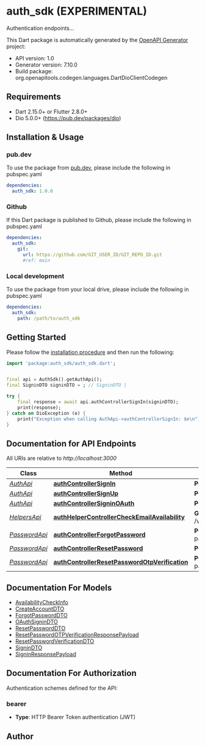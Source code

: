 # auth_sdk (EXPERIMENTAL)
Authentication endpoints...

This Dart package is automatically generated by the [OpenAPI Generator](https://openapi-generator.tech) project:

- API version: 1.0
- Generator version: 7.10.0
- Build package: org.openapitools.codegen.languages.DartDioClientCodegen

## Requirements

* Dart 2.15.0+ or Flutter 2.8.0+
* Dio 5.0.0+ (https://pub.dev/packages/dio)

## Installation & Usage

### pub.dev
To use the package from [pub.dev](https://pub.dev), please include the following in pubspec.yaml
```yaml
dependencies:
  auth_sdk: 1.0.0
```

### Github
If this Dart package is published to Github, please include the following in pubspec.yaml
```yaml
dependencies:
  auth_sdk:
    git:
      url: https://github.com/GIT_USER_ID/GIT_REPO_ID.git
      #ref: main
```

### Local development
To use the package from your local drive, please include the following in pubspec.yaml
```yaml
dependencies:
  auth_sdk:
    path: /path/to/auth_sdk
```

## Getting Started

Please follow the [installation procedure](#installation--usage) and then run the following:

```dart
import 'package:auth_sdk/auth_sdk.dart';


final api = AuthSdk().getAuthApi();
final SigninDTO signinDTO = ; // SigninDTO | 

try {
    final response = await api.authControllerSignIn(signinDTO);
    print(response);
} catch on DioException (e) {
    print("Exception when calling AuthApi->authControllerSignIn: $e\n");
}

```

## Documentation for API Endpoints

All URIs are relative to *http://localhost:3000*

Class | Method | HTTP request | Description
------------ | ------------- | ------------- | -------------
[*AuthApi*](doc/AuthApi.md) | [**authControllerSignIn**](doc/AuthApi.md#authcontrollersignin) | **POST** /v1/auth/signin | 
[*AuthApi*](doc/AuthApi.md) | [**authControllerSignUp**](doc/AuthApi.md#authcontrollersignup) | **POST** /v1/auth/signup | 
[*AuthApi*](doc/AuthApi.md) | [**authControllerSigninOAuth**](doc/AuthApi.md#authcontrollersigninoauth) | **POST** /v1/auth/signin-oauth | 
[*HelpersApi*](doc/HelpersApi.md) | [**authHelperControllerCheckEmailAvailability**](doc/HelpersApi.md#authhelpercontrollercheckemailavailability) | **GET** /v1/auth/helper/availability/email | 
[*PasswordApi*](doc/PasswordApi.md) | [**authControllerForgotPassword**](doc/PasswordApi.md#authcontrollerforgotpassword) | **POST** /v1/auth/forgot-password | 
[*PasswordApi*](doc/PasswordApi.md) | [**authControllerResetPassword**](doc/PasswordApi.md#authcontrollerresetpassword) | **POST** /v1/auth/reset-password | 
[*PasswordApi*](doc/PasswordApi.md) | [**authControllerResetPasswordOtpVerification**](doc/PasswordApi.md#authcontrollerresetpasswordotpverification) | **POST** /v1/auth/reset-password-otp-verification | 


## Documentation For Models

 - [AvailabilityCheckInfo](doc/AvailabilityCheckInfo.md)
 - [CreateAccountDTO](doc/CreateAccountDTO.md)
 - [ForgotPasswordDTO](doc/ForgotPasswordDTO.md)
 - [OAuthSigninDTO](doc/OAuthSigninDTO.md)
 - [ResetPasswordDTO](doc/ResetPasswordDTO.md)
 - [ResetPasswordOTPVerificationResponsePayload](doc/ResetPasswordOTPVerificationResponsePayload.md)
 - [ResetPasswordVerificationDTO](doc/ResetPasswordVerificationDTO.md)
 - [SigninDTO](doc/SigninDTO.md)
 - [SigninResponsePayload](doc/SigninResponsePayload.md)


## Documentation For Authorization


Authentication schemes defined for the API:
### bearer

- **Type**: HTTP Bearer Token authentication (JWT)


## Author



